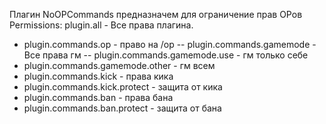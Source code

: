 
Плагин NoOPCommands предназначем для ограничение прав OPов
Permissions:
 plugin.all - Все права плагина.
 - plugin.commands.op - право на /op
 -- plugin.commands.gamemode - Все права гм
 -- plugin.commands.gamemode.use - гм только себе
 - plugin.commands.gamemode.other - гм всем
 - plugin.commands.kick - права кика
 - plugin.commands.kick.protect - защита от кика
 - plugin.commands.ban - права бана
 - plugin.commands.ban.protect - защита от бана
